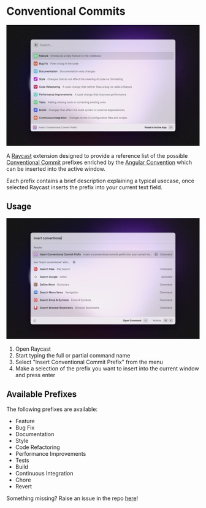 # Conventional Commits

![Example of the list of commands available](./screenshots/cc-screenshot-2.png)

A [Raycast](https://www.raycast.com) extension designed to provide a reference list of the possible [Conventional Commit](https://www.conventionalcommits.org/en/v1.0.0/) prefixes enriched by the [Angular Convention](https://github.com/angular/angular/blob/22b96b9/CONTRIBUTING.md#-commit-message-guidelines) which can be inserted into the active window.

Each prefix contains a brief description explaining a typical usecase, once selected Raycast inserts the prefix into your current text field.

## Usage

![Command Screenshot](./screenshots/cc-screenshot.png)

1. Open Raycast
2. Start typing the full or partial command name
3. Select "Insert Conventional Commit Prefix" from the menu
4. Make a selection of the prefix you want to insert into the current window and press enter

## Available Prefixes

The following prefixes are available:

- Feature
- Bug Fix
- Documentation
- Style
- Code Refactoring
- Performance Improvements
- Tests
- Build
- Continuous Integration
- Chore
- Revert

Something missing? Raise an issue in the repo [here](https://github.com/niemtec/conventional-commits/issues)!
